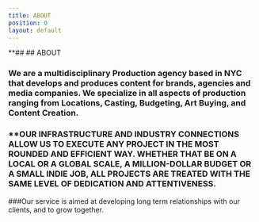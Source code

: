 ```yaml
---
title: ABOUT
position: 0
layout: default
---
```


**## ## ABOUT

### We are a multidisciplinary Production agency based in NYC that develops and produces content for brands, agencies and media companies. We specialize in all aspects of production ranging from Locations, Casting, Budgeting, Art Buying, and Content Creation. 

### **OUR INFRASTRUCTURE AND INDUSTRY CONNECTIONS ALLOW US TO EXECUTE ANY PROJECT IN THE MOST ROUNDED AND EFFICIENT WAY.   WHETHER THAT BE ON A LOCAL OR A GLOBAL SCALE, A MILLION-DOLLAR BUDGET OR A SMALL INDIE JOB, ALL PROJECTS ARE TREATED WITH THE SAME LEVEL OF DEDICATION AND ATTENTIVENESS.

###Our service is aimed at developing long term relationships with our clients, and to grow together.